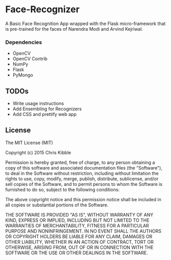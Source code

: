 # Face-Recognizer
A Basic Face Recognition App wrapped with the Flask micro-framework that is pre-trained for the faces of Narendra Modi and Arvind Kejriwal.

### Dependencies
  - OpenCV
  - OpenCV Contrib
  - NumPy
  - Flask
  - PyMongo

## TODOs
   - Write usage instructions 
  - Add Ensembling for Recognizers
  - Add CSS and prettify web app

## License
  
The MIT License (MIT)

Copyright (c) 2015 Chris Kibble

Permission is hereby granted, free of charge, to any person obtaining a copy of this software and associated documentation files (the "Software"), to deal in the Software without restriction, including without limitation the rights to use, copy, modify, merge, publish, distribute, sublicense, and/or sell copies of the Software, and to permit persons to whom the Software is furnished to do so, subject to the following conditions:

The above copyright notice and this permission notice shall be included in all copies or substantial portions of the Software.

THE SOFTWARE IS PROVIDED "AS IS", WITHOUT WARRANTY OF ANY KIND, EXPRESS OR IMPLIED, INCLUDING BUT NOT LIMITED TO THE WARRANTIES OF MERCHANTABILITY, FITNESS FOR A PARTICULAR PURPOSE AND NONINFRINGEMENT. IN NO EVENT SHALL THE AUTHORS OR COPYRIGHT HOLDERS BE LIABLE FOR ANY CLAIM, DAMAGES OR OTHER LIABILITY, WHETHER IN AN ACTION OF CONTRACT, TORT OR OTHERWISE, ARISING FROM, OUT OF OR IN CONNECTION WITH THE SOFTWARE OR THE USE OR OTHER DEALINGS IN THE SOFTWARE.
